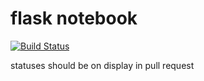 # flask notebook

[![Build Status](http://builds.mini-super.com:8080/buildStatus/icon?job=flask_notebook&build=39)](http://builds.mini-super.com:8080/job/flask_notebook/39/)

statuses should be on display in pull request

